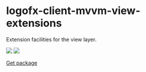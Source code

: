 # logofx-client-mvvm-view-extensions
Extension facilities for the view layer.

<img src=https://ci.appveyor.com/api/projects/status/github/logofx/logofx-client-mvvm-view-extensions>

<img src=https://img.shields.io/nuget/dt/LogoFX.Client.Mvvm.View.Extensions>

[Get package](https://www.nuget.org/packages/LogoFX.Client.Mvvm.View.Extensions)
